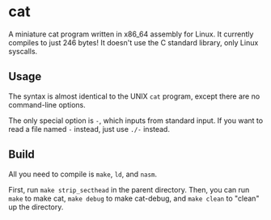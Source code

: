 # cat
A miniature cat program written in x86_64 assembly for Linux. It currently compiles to just 246 bytes!
It doesn't use the C standard library, only Linux syscalls.

## Usage
The syntax is almost identical to the UNIX `cat` program, except there are no command-line options.

The only special option is `-`, which inputs from standard input.
If you want to read a file named `-` instead, just use `./-` instead.

## Build
All you need to compile is `make`, `ld`, and `nasm`.

First, run `make strip_secthead` in the parent directory.
Then, you can run `make` to make cat, `make debug` to make cat-debug, and `make clean` to "clean" up the directory.
